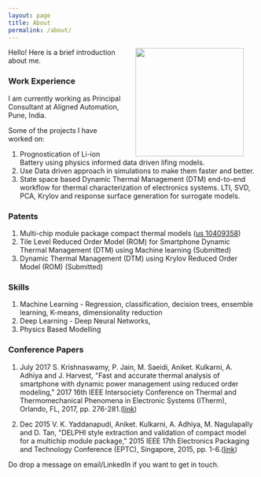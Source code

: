 ```yaml
---
layout: page
title: About
permalink: /about/
---
```


<img src="{{site.baseurl}}/assets/DSC_0011.jpg" width="220" align="right" hspace="25"/>

Hello! Here is a brief introduction about me.

### Work Experience

I am currently working as Principal Consultant at Aligned Automation, Pune, India.

Some of the projects I have worked on:
1. Prognostication of Li-ion Battery using physics informed data driven lifing models.
2. Use Data driven approach in simulations to make them faster and better.
3. State space based Dynamic Thermal Management (DTM) end-to-end workflow for thermal characterization of 
   electronics systems. LTI, SVD, PCA, Krylov and response surface generation for surrogate models.


### Patents

1. Multi-chip module package compact thermal models ([us 10409358](https://patents.justia.com/patent/10409358))
2. Tile Level Reduced Order Model (ROM) for Smartphone Dynamic Thermal Management (DTM) using Machine learning (Submitted)
3. Dynamic Thermal Management (DTM) using Krylov Reduced Order Model (ROM) (Submitted)

### Skills

1. Machine Learning - Regression, classification, decision trees, ensemble learning, K-means, dimensionality reduction
2. Deep Learning - Deep Neural Networks, 
3. Physics Based Modelling 

### Conference Papers

1. July 2017 S. Krishnaswamy, P. Jain, M. Saeidi, Aniket. Kulkarni, A. Adhiya and J. Harvest,
"Fast and accurate thermal analysis of smartphone with dynamic power management
using reduced order modeling," 2017 16th IEEE Intersociety Conference on Thermal
and Thermomechanical Phenomena in Electronic Systems (ITherm), Orlando, FL,
2017, pp. 276-281.([link](https://ieeexplore.ieee.org/document/7992482))
  
2. Dec 2015 V. K. Yaddanapudi, Aniket. Kulkarni, A. Adhiya, M. Nagulapally and D. Tan,
"DELPHI style extraction and validation of compact model for a multichip module
package," 2015 IEEE 17th Electronics Packaging and Technology Conference (EPTC),
Singapore, 2015, pp. 1-6.([link](https://ieeexplore.ieee.org/document/7412368))

Do drop a message on email/LinkedIn if you want to get in touch.
